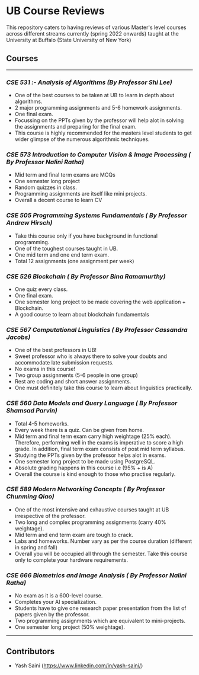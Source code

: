 # UB Course Reviews
This repository caters to having reviews of various Master's level courses across different streams currently (spring 2022 onwards) taught at the University at Buffalo (State University of New York)

## Courses

---

### *CSE 531 :- Analysis of Algorithms (By Professor Shi Lee)*

- One of the best courses to be taken at UB to learn in depth about algorithms.
- 2 major programming assignments and 5-6 homework assignments.
- One final exam.
- Focussing on the PPTs given by the professor will help alot in solving the assignments and preparing for the final exam.
- This course is highly recommended for the masters level students to get wider glimpse of the numerous algorithmic techniques.



### *CSE 573 Introduction to Computer Vision & Image Processing ( By Professor Nalini Ratha)*
- Mid term and final term exams are MCQs
- One semester long project
- Random quizzes in class.
- Programming assignments are itself like mini projects. 
- Overall a decent course to learn CV

### *CSE 505 Programming Systems Fundamentals ( By Professor Andrew Hirsch)*

- Take this course only if you have background in functional programming.
- One of the toughest courses taught in UB.
- One mid term and one end term exam.
- Total 12 assignments (one assignment per week)

### *CSE 526 Blockchain ( By Professor Bina Ramamurthy)*
- One quiz every class.
- One final exam.
- One semester long project to be made covering the web application + Blockchain.
- A good course to learn about blockchain fundamentals

### *CSE 567 Computational Linguistics ( By Professor Cassandra Jacobs)*

- One of the best professors in UB!
- Sweet professor who is always there to solve your doubts and accommodate late submission requests.
- No exams in this course!
- Two group assignments (5-6 people in one group)
- Rest are coding and short answer assignments.
- One must definitely take this course to learn about linguistics practically.

### *CSE 560 Data Models and Query Language ( By Professor Shamsad Parvin)*
- Total 4-5 homeworks.
- Every week there is a quiz. Can be given from home.
- Mid term and final term exam carry high weightage (25% each). Therefore, performing well in the exams is imperative to score a high grade. In addition, final term exam consists of post mid term syllabus.
- Studying the PPTs given by the professor helps alot in exams.
- One semester long project to be made using PostgreSQL. 
- Absolute grading happens in this course i.e (95% + is A)
- Overall the course is kind enough to those who practise regularly.

### *CSE 589 Modern Networking Concepts ( By Professor Chunming Qiao)*

- One of the most intensive and exhaustive courses taught at UB irrespective of the professor.
- Two long and complex programming assignments (carry 40% weightage).
- Mid term and end term exam are tough.to crack.
- Labs and homeworks. Number vary as per the course duration (different in spring and fall)
- Overall you will be occupied all through the semester. Take this course only to complete your hardware requirements.

### *CSE 666 Biometrics and Image Analysis ( By Professor Nalini Ratha)*
- No exam as it is a 600-level course.
- Completes your AI specialization.
- Students have to give one research paper presentation from the list of papers given by the professor.
- Two programming assignments which are equivalent to mini-projects.
- One semester long project (50% weightage). 

---
## Contributors 
- Yash Saini (https://www.linkedin.com/in/yash-saini/)